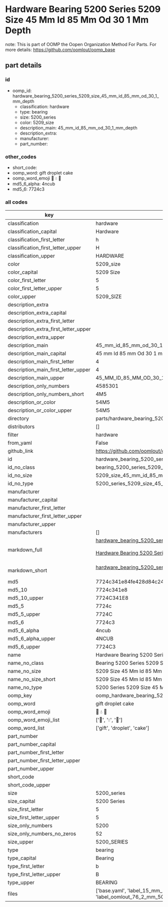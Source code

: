 # Hardware Bearing 5200 Series 5209 Size 45 Mm Id 85 Mm Od 30 1 Mm Depth  

note: This is part of OOMP the Oopen Organization Method For Parts. For more details: https://github.com/oomlout/oomp_base

##  part details





### id
* oomp_id: hardware_bearing_5200_series_5209_size_45_mm_id_85_mm_od_30_1_mm_depth
  * classification: hardware
  * type: bearing
  * size: 5200_series
  * color: 5209_size
  * description_main: 45_mm_id_85_mm_od_30_1_mm_depth
  * description_extra: 
  * manufacturer: 
  * part_number: 

### other_codes
* short_code: 
* oomp_word: gift droplet cake
* oomp_word_emoji :gift: :droplet: :cake:
* md5_6_alpha: 4ncub
* md5_6: 7724c3

### all codes 
| key | value |  
| --- | --- |  
| classification | hardware |  
| classification_capital | Hardware |  
| classification_first_letter | h |  
| classification_first_letter_upper | H |  
| classification_upper | HARDWARE |  
| color | 5209_size |  
| color_capital | 5209 Size |  
| color_first_letter | 5 |  
| color_first_letter_upper | 5 |  
| color_upper | 5209_SIZE |  
| description_extra |  |  
| description_extra_capital |  |  
| description_extra_first_letter |  |  
| description_extra_first_letter_upper |  |  
| description_extra_upper |  |  
| description_main | 45_mm_id_85_mm_od_30_1_mm_depth |  
| description_main_capital | 45 mm Id 85 mm Od 30 1 mm Depth |  
| description_main_first_letter | 4 |  
| description_main_first_letter_upper | 4 |  
| description_main_upper | 45_MM_ID_85_MM_OD_30_1_MM_DEPTH |  
| description_only_numbers | 4585301 |  
| description_only_numbers_short | 4M5 |  
| description_or_color | 54M5 |  
| description_or_color_upper | 54M5 |  
| directory | parts/hardware_bearing_5200_series_5209_size_45_mm_id_85_mm_od_30_1_mm_depth |  
| distributors | [] |  
| filter | hardware |  
| from_yaml | False |  
| github_link | https://github.com/oomlout/oomlout_oomp_part_src/tree/main/parts/hardware_bearing_5200_series_5209_size_45_mm_id_85_mm_od_30_1_mm_depth/working |  
| id | hardware_bearing_5200_series_5209_size_45_mm_id_85_mm_od_30_1_mm_depth |  
| id_no_class | bearing_5200_series_5209_size_45_mm_id_85_mm_od_30_1_mm_depth |  
| id_no_size | 5209_size_45_mm_id_85_mm_od_30_1_mm_depth |  
| id_no_type | 5200_series_5209_size_45_mm_id_85_mm_od_30_1_mm_depth |  
| manufacturer |  |  
| manufacturer_capital |  |  
| manufacturer_first_letter |  |  
| manufacturer_first_letter_upper |  |  
| manufacturer_upper |  |  
| manufacturers | [] |  
| markdown_full | [hardware_bearing_5200_series_5209_size_45_mm_id_85_mm_od_30_1_mm_depth](https://github.com/oomlout/oomlout_oomp_part_src/tree/main/parts/hardware_bearing_5200_series_5209_size_45_mm_id_85_mm_od_30_1_mm_depth/working)<br>[](https://github.com/oomlout/oomlout_oomp_part_src/tree/main/parts/hardware_bearing_5200_series_5209_size_45_mm_id_85_mm_od_30_1_mm_depth/working)<br>[Hardware Bearing 5200 Series 5209 Size 45 Mm Id 85 Mm Od 30 1 Mm Depth](https://github.com/oomlout/oomlout_oomp_part_src/tree/main/parts/hardware_bearing_5200_series_5209_size_45_mm_id_85_mm_od_30_1_mm_depth/working)<br><br> |  
| markdown_short | [hardware_bearing_5200_series_5209_size_45_mm_id_85_mm_od_30_1_mm_depth](https://github.com/oomlout/oomlout_oomp_part_src/tree/main/parts/hardware_bearing_5200_series_5209_size_45_mm_id_85_mm_od_30_1_mm_depth/working)<br><br> |  
| md5 | 7724c341e84fe428d84c241823cbf5a2 |  
| md5_10 | 7724c341e8 |  
| md5_10_upper | 7724C341E8 |  
| md5_5 | 7724c |  
| md5_5_upper | 7724C |  
| md5_6 | 7724c3 |  
| md5_6_alpha | 4ncub |  
| md5_6_alpha_upper | 4NCUB |  
| md5_6_upper | 7724C3 |  
| name | Hardware Bearing 5200 Series 5209 Size 45 Mm Id 85 Mm Od 30 1 Mm Depth |  
| name_no_class | Bearing 5200 Series 5209 Size 45 Mm Id 85 Mm Od 30 1 Mm Depth |  
| name_no_size | 5209 Size 45 Mm Id 85 Mm Od 30 1 Mm Depth |  
| name_no_size_short | 5209 Size 45 Mm Id 85 Mm Od 30 1 Mm Depth |  
| name_no_type | 5200 Series 5209 Size 45 Mm Id 85 Mm Od 30 1 Mm Depth |  
| oomp_key | oomp_hardware_bearing_5200_series_5209_size_45_mm_id_85_mm_od_30_1_mm_depth |  
| oomp_word | gift droplet cake |  
| oomp_word_emoji | :gift: :droplet: :cake: |  
| oomp_word_emoji_list | [':gift:', ':droplet:', ':cake:'] |  
| oomp_word_list | ['gift', 'droplet', 'cake'] |  
| part_number |  |  
| part_number_capital |  |  
| part_number_first_letter |  |  
| part_number_first_letter_upper |  |  
| part_number_upper |  |  
| short_code |  |  
| short_code_upper |  |  
| size | 5200_series |  
| size_capital | 5200 Series |  
| size_first_letter | 5 |  
| size_first_letter_upper | 5 |  
| size_only_numbers | 5200 |  
| size_only_numbers_no_zeros | 52 |  
| size_upper | 5200_SERIES |  
| type | bearing |  
| type_capital | Bearing |  
| type_first_letter | b |  
| type_first_letter_upper | B |  
| type_upper | BEARING |  
| files | ['base.yaml', 'label_15_mm_30_mm.pdf', 'label_15_mm_30_mm.svg', 'label_76_2_mm_50_8_mm.pdf', 'label_76_2_mm_50_8_mm.svg', 'label_oomlout_76_2_mm_50_8_mm.pdf', 'label_oomlout_76_2_mm_50_8_mm.svg', 'readme.md', 'working.json', 'working.yaml'] |  
